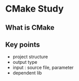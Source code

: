 # CMake Study

## What is CMake



## Key points
- project structure
- output type
- input : source file, parameter
- dependent lib

